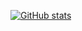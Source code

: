 [![GitHub stats](https://github-readme-stats.vercel.app/api?username=Itsalexcp)](https://github.com/anuraghazra/github-readme-stats)

